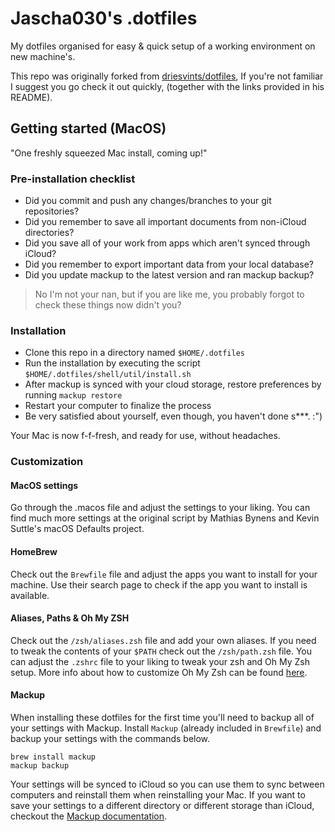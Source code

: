 Jascha030's .dotfiles
==========================

My dotfiles organised for easy & quick setup of a working environment on new machine's.

This repo was originally forked from [driesvints/dotfiles](https://github.com/driesvints/dotfiles), If you're not
familiar I suggest you go check it out quickly, (together with the links provided in his README).

## Getting started (MacOS)

"One freshly squeezed Mac install, coming up!"

### Pre-installation checklist

* Did you commit and push any changes/branches to your git repositories?
* Did you remember to save all important documents from non-iCloud directories?
* Did you save all of your work from apps which aren't synced through iCloud?
* Did you remember to export important data from your local database?
* Did you update mackup to the latest version and ran mackup backup?

> No I'm not your nan, but if you are like me, you probably forgot to check these things now didn't you?

### Installation

* Clone this repo in a directory named `$HOME/.dotfiles`
* Run the installation by executing the script `$HOME/.dotfiles/shell/util/install.sh`
* After mackup is synced with your cloud storage, restore preferences by running `mackup restore`
* Restart your computer to finalize the process
* Be very satisfied about yourself, even though, you haven't done s***. :")

Your Mac is now f-f-fresh, and ready for use, without headaches.

### Customization

#### MacOS settings

Go through the .macos file and adjust the settings to your liking. You can find much more settings at the original
script by Mathias Bynens and Kevin Suttle's macOS Defaults project.

#### HomeBrew

Check out the `Brewfile` file and adjust the apps you want to install for your machine. Use their search page to check
if the app you want to install is available.

#### Aliases, Paths & Oh My ZSH

Check out the `/zsh/aliases.zsh` file and add your own aliases. If you need to tweak the contents of your `$PATH`
check out the `/zsh/path.zsh` file. You can adjust the `.zshrc` file to your liking to tweak your zsh and Oh My
Zsh setup. More info about how to customize Oh My Zsh can be found [here](https://github.com/ohmyzsh/ohmyzsh).

#### Mackup

When installing these dotfiles for the first time you'll need to backup all of your settings with Mackup.
Install `Mackup` (already included in `Brewfile`) and backup your settings with the commands below. 

```shell
brew install mackup
mackup backup
```

Your settings will be synced to iCloud so you can use them to sync between computers and reinstall them when reinstalling your Mac. If you
want to save your settings to a different directory or different storage than iCloud, checkout
the [Mackup documentation](https://github.com/lra/mackup).
